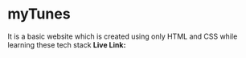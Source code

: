 # myTunes
It is a basic website which is created using only HTML and CSS while learning these tech stack
<strong>Live Link:</strong>
<a href = "https://mytunesniteshim111.netlify.app/"/>
